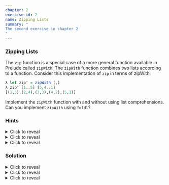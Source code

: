 ```yaml
---
chapter: 2
exercise-id: 2
name: Zipping Lists
summary: "
The second exercise in chapter 2
"
---
```


### Zipping Lists

The `zip` function is a special case of a more general
function available in Prelude called `zipWith`.  The
`zipWith` function combines two lists according to a
function.  Consider this implementation of `zip` in terms
of zipWith:

```haskell
λ let zip' = zipWith (,)
λ zip' [1..5] [5,4..1]
[(1,5),(2,4),(3,3),(4,2),(5,1)]
```

Implement the `zipWith` function with and without using
list comprehensions.  Can you implement `zipWith` using
`foldl`?

### Hints

<div class="hints">
<details>
<summary>Click to reveal</summary>
You can use pattern matching to easily figure out if either of the lists that
you are zipping is empty.
</details>

<details>
<summary>Click to reveal</summary>
The `zip` and `zipWith` functions in `Prelude` always return a list as long as
the _shortest_ input list. If either list is empty, they return an empty
list. Let's look at a couple of examples:

```haskell
λ zip [] [1..100]
[]

λ zip [1..100] []
[]

λ zip [1] [2..100]
[(1,2)]
```
</details>

<details>
<summary>Click to reveal</summary>

Implementing `zipWith` using list comprehensions will be tricky. Remember that
by default a list comprehension will generate every combination of elements:

```haskell
λ [(a,b) | a <- [1,2,3], b <- [1,2,3]]
[(1,1),(1,2),(1,3),(2,1),(2,2),(2,3),(3,1),(3,2),(3,3)]
```

Can you think of any ways to work around this?
</details>
</div>

### Solution

<div class="solution">
<details>
<summary>Click to reveal</summary>

As you might expect, it's possible to implement `zipWith` with manual recursion,
`foldl`, or using a list comprehension. In fact, there are several different
options, all with their own tradeoffs.

Let's start by looking at the manual recursive definition. We'll use pattern
matching to decide whether we have enough data to create a new value. Naively,
we could check if either list is empty, and otherwise return a value:

```haskell
exampleZipWith f [] bs = []
exampleZipWith f as [] = []
exampleZipWith f (a:as) (b:bs) = f a b : exampleZipWith f as bs
```

Although it works, this approach is a bit more verbose than necessary. If either
list is empty, or if both of them are, then we're returning an empty list. We're
only applying `f` when both lists are non-empty. If we put that pattern first,
then we can use a wildcard pattern for all other cases:

```haskell
exampleZipWith f (a:as) (b:bs) = f a b : exampleZipWith f as bs
exampleZipWith _f _as _bs = []
```

Alternatively, you could use a `case` expression to implement this function. The
logic is the same, but we'll use a single implementation of our function:

```haskell
exampleZipWithCase f a b =
  case (a,b) of
    (a':as, b':bs) -> f a' b' : exampleZipWith f as bs
    _ -> []
```

Another option for implementing our function with manual recursion would be to
use a guard. Naively you might want to use `null` and `head` to implement this
function using a guard:

```haskell
exampleGuard f as bs
  | null as || null bs = []
  | otherwise = f (head as) (head bs) : exampleGuard f (tail as) (tail bs)
```

Although technically safe and correct, since we're testing for empty lists
before using the partial `head` function, it's common practice to avoid partial
functions like `head` in general, even when we know them to be safe. In that
case, we can use _pattern guards_ to pattern match inside of a guard
clause:

```haskell
examplePatternGuard f as bs
  | (a:as') <- as, (b:bs') <- bs = f a b : examplePatternGuard f as' bs'
  | otherwise = []
```

You'll notice that the syntax here is the same as the syntax when working with a
list comprehension. We use the left arrow (`<-`) to pattern match on a value. If
any of the patterns fail , then the guard clause fails and we move onto the next
one.

Now that you've seen how to implement `zipWith` using manual recursion, can you
do it using `foldl` or a list comprehension? Try it yourself, or click below to
see the next part of the solution.
</details>

<details>
<summary>Click to reveal</summary>

Now that you've implemented a manually recursive version of `zipWith`, let's
move our attention to a version that uses `foldl`. If we're willing to cheat a
little bit, our implementation is pretty straightforward:

```haskell
zipWithFoldl f as bs = reverse $ foldl applyFunction [] zipped
  where
    zipped = zip as bs
    applyFunction accumulator (a,b) = f a b : accumulator
```

In this solution we're using `zip` to handle combining each pair of elements in
the two lists. Afterwards, we take one trip through the list with `foldl` and
apply `f` to each pair of arguments. You'll notice that we're prepending each
new value to the beginning of our accumulator, and then reversing the whole list
at the end. Doing a single call to `reverse` at the end of our fold lets us
avoid having to update the entire list every time we add a new
element. Alternatively, we could use `foldr` and save ourselves the call to
`reverse`:

```haskell
zipWithFoldr f as bs = foldr applyFunction [] zipped
  where
    zipped = zip as bs
    applyFunction (a,b) accumulator = f a b : accumulator
```

Since the exercise asked us to solve this with `foldl` let's stick with that. If
we don't want to cheat by using `zip`, we can still solve the problem with
`foldl`, but we need to do a bit more work to keep track of our two lists.

Instead of zipping both lists together, then applying our function, we can do
both in a single step:

```haskell
zipWithFoldl' f as bs =
  reverse $ fst results
  where
    results = foldl applyFunction ([], as) bs
    applyFunction (zipped, []) _ = (zipped, [])
    applyFunction (zipped, x:xs) val = (f x val : zipped, xs)
```

This function isn't too different from our original version. We're still
starting with an empty list in our accumulator, and we're still calling `f` for
each item in our fold. What's different is that our accumulator value is now
keeping track of both the new list that we're building up, and also the second
list that we're slowly breaking down. If `as` is shorter than `bs` we'll start
ignoring any new values in the fold and return the list that we were able to
build up as long as we had values in each list.

Once we're finished with the fold, we're left with a tuple that contains both
the new list, as well as any remainder of `as` that we weren't able to
process. We discard the leftover `as` and return the reversed list just like we
did with our earlier `foldl` implementation.

Now that you've seen how to implement `zipWith` using both manual recursion and
`foldl`, you can try to implement it with a list comprehension yourself, or
expand the solution below.
</details>

<details>
<summary>Click to reveal</summary>

Now that you've written `zipWith` using both `foldl` and with manual recursion,
the last task in this exercise is to build a version that uses list
comprehensions. This is the most challenging of the three parts of this problem,
because we're working against the language. This part of the example shows that
just because you can use a feature to do something doesn't mean it's the best
way to do it.

The problem with using a list comprehension to implement `zipWith` is, as you
may recall from the chapter, a list comprehension returns a value for each
pairing of our two lists. That means the naive approach won't work. Let's try it
and see why:

```haskell
exampleZipWithComprehensionBad f as bs = [f a b | a <- as, b <- bs]
```

Let's load this up in `ghci` and compare the behavior of this function with the
real `zipWith`:

```haskell
λ zipWith (,) [1,2] [3,4]
[(1,3),(2,4)]

λ exampleZipWithComprehensionBad (,) [1,2] [3,4]
[(1,3),(1,4),(2,3),(2,4)]
```

As you can see, the real definition of `zipWith` pairs the first element of the
first list with the first element of the second list, and so on, until it
reaches the end of one of the lists. Our list comprehension version pairs the
first element of the first list with _each element_ of the second list, and so
on, until it's gone through every pairing. That's a significantly different
behavior.

So, how can work work around this? Just like with our earlier `foldl` example,
the easiest option is to cheat by using `zip`:

```haskell
exampleZipWithComprehension f as bs = [f a b | (a,b) <- zip as bs]
```

Not only does using `zip` mean that we don't need to worry about one list being
longer than the other, it also combines our two lists so that we don't need to
worry about the fact that list comprehensions don't combine elements the way
we want for `zipWith`.

If we don't want to cheat by using `zip`, then we need to be a bit creative in
how we approach the problem. Using two lists won't work, but how can we get a
single list out of our two lists if we're not combining them with `zip`? Let's
think again about the nature of our problem: We want to combine the *first*
element of `as` with the *first* element of `bs`, then we want to combine the
*second* element of `as` with the *second* element of `bs` and so on until we
reach the end of one of our two lists. Although we have two lists, at each step
we're combining the values at the same index. All we need to do is to step
through the list of indexes.

```haskell
exampleZipWithComprehensionIndex f as bs =
  [f (as !! idx) (bs !! idx) | idx <- [0 .. len - 1]]
  where
    len = min (length as) (length bs)
```

As you can see, moving to an index based approach to using a list comprehension
lets get an implementation that's fairly easy to read, and doesn't require that
we use `zip`.

Thinking about how to implement something like `zipWith` using list
comprehensions is a great way to stretch your mind and think about the different
ways you can apply the features of Haskell creatively, but in practice this
isn't the way we'd normally implement something like this. Although the `(!!)`
operator should be safe in this example since we're checking the length of our
inputs, it's still an unsafe operation. Indexing into the lists repeatedly is
also much less efficient than even using a `foldl` and reversing the
output. Indexing into a list requires that we traverse the whole list up to the
element we want, and so repeated indexing ends up being more work than walking
through the list twice (once for the `foldl` and again for the `reverse`).

</details>
</div>
